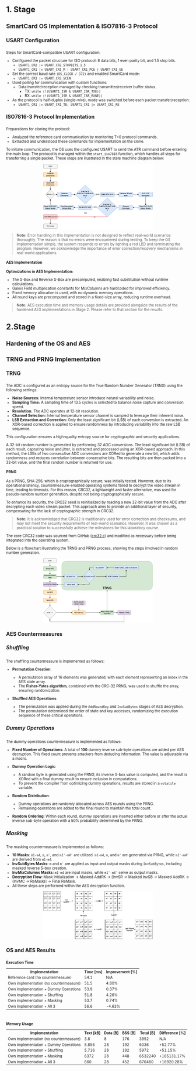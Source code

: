 ## 1. Stage

### SmartCard OS Implementation & ISO7816-3 Protocol

#### USART Configuration

<div style="font-size: 10px;">
Steps for SmartCard-compatible USART configuration:

- Configured the packet structure for ISO protocol: 8 data bits, 1 even parity bit, and 1.5 stop bits.
  - `USART1_CR2 |= USART_CR2_STOPBITS_1_5`
  - `USART1_CR1 |= USART_CR1_M | USART_CR1_PCE | USART_CR1_UE`
- Set the correct baud rate `(OS_CLOCK / 372)` and enabled SmartCard mode:
  - `USART1_CR3 |= USART_CR3_SCEN`
- Used polling for communication with custom functions:
  - Data transfer/reception managed by checking transmitter/receiver buffer status.
    - TX: `while (!(USART1_ISR & USART_ISR_TXE))`
    - RX: `while (!(USART1_ISR & USART_ISR_RXNE))`
- As the protocol is half-duplex (single-wire), mode was switched before each packet transfer/reception:
  - `USART1_CR1 |= USART_CR1_TE; USART1_CR1 |= USART_CR1_RE`
  </div>

#### ISO7816-3 Protocol Implementation

<div style="font-size: 10px;">
Preparations for cloning the protocol:

- Analyzed the reference card communication by monitoring T=0 protocol commands.
- Extracted and understood these commands for implementation on the clone.

To initiate communication, the OS uses the configured USART to send the ATR command before entering the main loop. The protocol is managed within the `start_iso7816` function, which handles all steps for transferring a single packet. These steps are illustrated in the state machine diagram below:

<div style="text-align: center;">
    <img src="state_machine_diagram.png" alt="State Machine Diagram" title="State Machine Diagram" width="300">
</div>

> **Note:** Error handling in this implementation is not designed to reflect real-world scenarios thoroughly. The reason is that no errors were encountered during testing. To keep the OS implementation simple, the system responds to errors by lighting a red LED and terminating the program. However, we acknowledge the importance of error correction/recovery mechanisms in real-world applications.

#### AES Implementation

**Optimizations in AES Implementation:**

- The S-Box and Reverse S-Box are precomputed, enabling fast substitution without runtime calculations.
- Galois Field multiplication constants for MixColumns are hardcoded for improved efficiency.
- Fixed memory allocation is used, with no dynamic memory operations.
- All round keys are precomputed and stored in a fixed-size array, reducing runtime overhead.

> **Note:** AES execution time and memory usage details are provided alongside the results of the hardened AES implementations in Stage 2. Please refer to that section for the results.

</div>

## 2.Stage

### Hardening of the OS and AES

### TRNG and PRNG Implementation

#### TRNG

<div style="font-size: 10px;">

The ADC is configured as an entropy source for the True Random Number Generator (TRNG) using the following settings:

- **Noise Sources:** Internal temperature sensor introduce natural variability and noise.
- **Sampling Time:** A sampling time of 13.5 cycles is selected to balance noise capture and conversion speed.
- **Resolution:** The ADC operates at 12-bit resolution.
- **Channel Selection:** Internal temperature sensor channel is sampled to leverage their inherent noise.
- **LSB Extraction and Correction:** Only the least significant bit (LSB) of each conversion is extracted. An XOR-based correction is applied to ensure randomness by introducing variability into the raw LSB sequence.


This configuration ensures a high-quality entropy source for cryptographic and security applications.

A 32-bit random number is generated by performing 32 ADC conversions. The least significant bit (LSB) of each result, capturing noise and jitter, is extracted and processed using an XOR-based approach. In this method, the LSBs of two consecutive ADC conversions are XORed to generate a new bit, which adds randomness and reduces correlation between consecutive bits. The resulting bits are then packed into a 32-bit value, and the final random number is returned for use.

#### PRNG

As a PRNG, SHA-256, which is cryptographically secure, was initially tested. However, due to its operational latency, countermeasure-enabled operating systems failed to decrypt the video stream in time, leading to timeouts. For this reason, CRC32, a lightweight and faster alternative, was used for pseudo-random number generation, despite not being cryptographically secure.

To enhance its security, the CRC32 seed is reinitialized by reading a new 32-bit value from the ADC after decrypting each video stream packet. This approach aims to provide an additional layer of security, compensating for the lack of cryptographic strength in CRC32.

> **Note:** It is acknowledged that CRC32 is traditionally used for error correction and checksums, and may not meet the security requirements of real-world scenarios. However, it was chosen as a practical solution to successfully achieve the milestones for this laboratory course.

The core CRC32 code was sourced from GitHub ([crc32.c](https://github.com/gcc-mirror/gcc/blob/master/libiberty/crc32.c)) and modified as necessary before being integrated into the operating system.

Below is a flowchart illustrating the TRNG and PRNG process, showing the steps involved in random number generation.

<div style="text-align: center;">
    <img src="rng_arch_xor.png" alt="State Machine Diagram" title="State Machine Diagram" width="300">
</div>

</div>

#### AES Countermeasures

##### Shuffling

<div style="font-size: 10px;">

The shuffling countermeasure is implemented as follows:

- **Permutation Creation**:

  - A permutation array of 16 elements was generated, with each element representing an index in the AES state array.
  - The **Fisher-Yates algorithm**, combined with the CRC-32 PRNG, was used to shuffle the array, ensuring randomization.

- **Shuffled AES Operations**:
  - The permutation was applied during the `AddRoundKey` and `InvSubBytes` stages of AES decryption.
  - The permutation determined the order of state and key accesses, randomizing the execution sequence of these critical operations.

</div>

##### Dummy Operations

<div style="font-size: 10px;">
The dummy operations countermeasure is implemented as follows:

- **Fixed Number of Operations**: A total of **100** dummy inverse sub-byte operations are added per AES decryption. This fixed count prevents attackers from deducing information. The value is adjustable via a macro.

- **Dummy Operation Logic**:

  - A random byte is generated using the PRNG, its inverse S-box value is computed, and the result is XORed with a final dummy result to ensure inclusion in computations.
  - To prevent the compiler from optimizing dummy operations, results are stored in a `volatile` variable.

- **Random Distribution**:

  - Dummy operations are randomly allocated across AES rounds using the PRNG.
  - Remaining operations are added to the final round to maintain the total count.

- **Random Ordering**: Within each round, dummy operations are inserted either before or after the actual inverse sub-byte operation with a 50% probability determined by the PRNG.

</div>

##### Masking

<div style="font-size: 10px;">

The masking countermeasure is implemented as follows:

- **10 Masks**: `m1-m4`, `m`, `m'`, and `m1'-m4'` are utilized. `m1-m4`, `m`, and `m'` are generated via PRNG, while `m1'-m4'` are derived from `m1-m4`.
- **InvSubBytes Masks**: `m` and `m'` are applied as input and output masks during `InvSubBytes`, including masked reverse S-box creation.
- **InvMixColumns Masks**: `m1-m4` are input masks, while `m1'-m4'` serve as output masks.
- **Decryption Flow**: Mask Initialization → Masked AddRK → [InvSR → Masked InvSB → Masked AddRK → (InvMC → ReMask)] → Final ReMask.
- All these steps are performed within the AES decryption function.
</div>

<div style="text-align: center;">
    <img src="masking.png" alt="State Machine Diagram" title="State Machine Diagram" width="300">
</div>

#### OS and AES Results

<div style="font-size: 10px;">

<strong>Execution Time</strong>

<table style="border-collapse: collapse; width: 100%; font-size: 10px;">
<tr>
<th>Implementation</th>
<th>Time [ms]</th>
<th>Improvement [%]</th>
</tr>
<tr>
<td>Reference card (no countermeasure)</td>
<td>54.1</td>
<td>N/A</td>
</tr>
<tr>
<td>Own implementation (no countermeasure)</td>
<td>51.5</td>
<td>4.80%</td>
</tr>
<tr>
<td>Own implementation + Dummy Operations</td>
<td>53.9</td>
<td>0.37%</td>
</tr>
<tr>
<td>Own implementation + Shuffling</td>
<td>51.8</td>
<td>4.26%</td>
</tr>
<tr>
<td>Own implementation + Masking</td>
<td>53.7</td>
<td>0.74%</td>
</tr>
<tr>
<td>Own implementation + All 3</td>
<td>56.6</td>
<td>-4.63%</td>
</tr>
</table>

<br>

<strong>Memory Usage</strong>

<table style="border-collapse: collapse; width: 100%; font-size: 10px;">
<tr>
<th>Implementation</th>
<th>Text [kB]</th>
<th>Data [B]</th>
<th>BSS [B]</th>
<th>Total [B]</th>
<th>Difference [%]</th>
</tr>
<tr>
<td>Own implementation (no countermeasure)</td>
<td>3.8</td>
<td>8</td>
<td>176</td>
<td>3952</td>
<td>N/A</td>
</tr>
<tr>
<td>Own implementation + Dummy Operations</td>
<td>5.856</td>
<td>28</td>
<td>192</td>
<td>6036</td>
<td>+52.77%</td>
</tr>
<tr>
<td>Own implementation + Shuffling</td>
<td>5.716</td>
<td>28</td>
<td>192</td>
<td>5972</td>
<td>+51.15%</td>
</tr>
<tr>
<td>Own implementation + Masking</td>
<td>6372</td>
<td>28</td>
<td>448</td>
<td>6532240</td>
<td>+165131.17%</td>
</tr>
<tr>
<td>Own implementation + All 3</td>
<td>660</td>
<td>28</td>
<td>452</td>
<td>676460</td>
<td>+16920.28%</td>
</tr>
</table>

</div>
